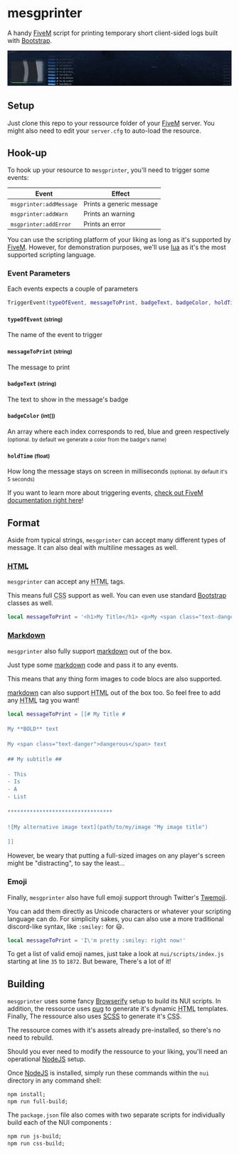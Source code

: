 # mesgprinter #

A handy [FiveM][5m] script for printing temporary short client-sided logs built with [Bootstrap][btstrp].

![loggingPic](https://github.com/MiiMii1205/mesgprinter/blob/master/Assets/preview.png?raw=true "mesgprinter in action")

## Setup ##

Just clone this repo to your ressource folder of your [FiveM][5m] server. You might also need to edit your `server.cfg` to
auto-load the resource.

## Hook-up ##

To hook up your resource to `mesgprinter`, you'll need to trigger some events:

| Event                     | Effect                    |
|---------------------------|---------------------------|
| `msgprinter:addMessage`   |  Prints a generic message |
| `msgprinter:addWarn`      |  Prints an warning        |
| `msgprinter:addError`     |  Prints an error          |

You can use the scripting platform of your liking as long as it's supported by [FiveM][5m]. However, for demonstration
purposes, we'll use [lua](https://www.lua.org) as it's the most supported scripting language.

### Event Parameters ###

Each events expects a couple of parameters

```lua
TriggerEvent(typeOfEvent, messageToPrint, badgeText, badgeColor, holdTime)
```

#### `typeOfEvent` <small>(string)</small> ####

The name of the event to trigger

#### `messageToPrint` <small>(string)</small> ####

The message to print

#### `badgeText` <small>(string)</small> ####

The text to show in the message's badge

#### `badgeColor` <small>(int[])</small> ####

An array where each index corresponds to red, blue and green respectively <small>(optional. by default we generate a color
from the badge's name)</small>

#### `holdTime` <small>(float)</small> ####

How long the message stays on screen in milliseconds <small>(optional. by default it's 5 seconds)</small>

If you want to learn more about triggering
events, [check out FiveM documentation right here](https://docs.fivem.net/docs/scripting-manual/working-with-events/triggering-events/)!

## Format ##

Aside from typical strings, `mesgprinter` can accept many different types of message. It can also deal with multiline
messages as well.

### <abbr title="Hyper Text Markup Language">HTML</abbr> ###

`mesgprinter` can accept any <abbr title="Hyper Text Markup Language">HTML</abbr> tags.

This means full <abbr title="Caascading Style Sheets">CSS</abbr> support as well. You can even use
standard [Bootstrap][btstrp] classes as well.

```lua
local messageToPrint = '<h1>My Title</h1> <p>My <span class="text-danger">dangerous</span> text</p>'
```

### [Markdown][mrkdwn] ###

`mesgprinter` also fully support [markdown][mrkdwn] out of the box.

Just type some [markdown][mrkdwn] code and pass it to any events.

This means that any thing form images to code blocs are also supported.

[markdown][mrkdwn] can also support <abbr title="Hyper Text Markup Language">HTML</abbr> out of the box too. So feel free to
add any <abbr title="Hyper Text Markup Language">HTML</abbr> tag you want!

```lua
local messageToPrint = [[# My Title #

My **BOLD** text

My <span class="text-danger">dangerous</span> text

## My subtitle ##

- This
- Is
- A
- List

*********************************

![My alternative image text](path/to/my/image "My image title")

]]
```

However, be weary that putting a full-sized images on any player's screen might be "distracting", to say the least...

### Emoji ###

Finally, `mesgprinter` also have full emoji support through Twitter's [Twemoji](https://twemoji.twitter.com).

You can add them directly as Unicode characters or whatever your scripting language can do. For simplicity sakes, you can
also use a more traditional discord-like syntax, like `:smiley:` for &#128515;.

```lua
local messageToPrint = 'I\'m pretty :smiley: right now!' 
```

To get a list of valid emoji names, just take a look at `nui/scripts/index.js` starting at line `35` to `1872`. But beware,
There's a lot of it!

## Building ##

`mesgprinter` uses some fancy [Browserify](http://browserify.org) setup to build its NUI scripts. In addition, the ressource
uses [pug](https://pugjs.org/api/getting-started.html) to generate it's dynamic <abbr title="Hyper Text Markup Language">
HTML</abbr> templates. Finally, The ressource also uses [SCSS](https://sass-lang.com) to generate
it's <abbr title="Caascading Style Sheets">CSS</abbr>.

The ressource comes with it's assets already pre-installed, so there's no need to rebuild.

Should you ever need to modify the ressource to your liking, you'll need an operational [NodeJS][ndjs] setup.

Once [NodeJS][ndjs] is installed, simply run these commands within the `nui` directory in any command shell:

```shell
npm install;
npm run full-build;
```

The `package.json` file also comes with two separate scripts for individually build each of the NUI components :

```shell
npm run js-build;
npm run css-build;
```

[mrkdwn]: https://daringfireball.net/projects/markdown/syntax "Markdown Syntax"

[brwsrify]: https://daringfireball.net/projects/markdown/syntax "Markdown Syntax"

[5m]: https://fivem.net "FiveM"

[btstrp]: https://getbootstrap.com "Bootstrap"

[ndjs]: https://nodejs.org/en/ "NodeJS"